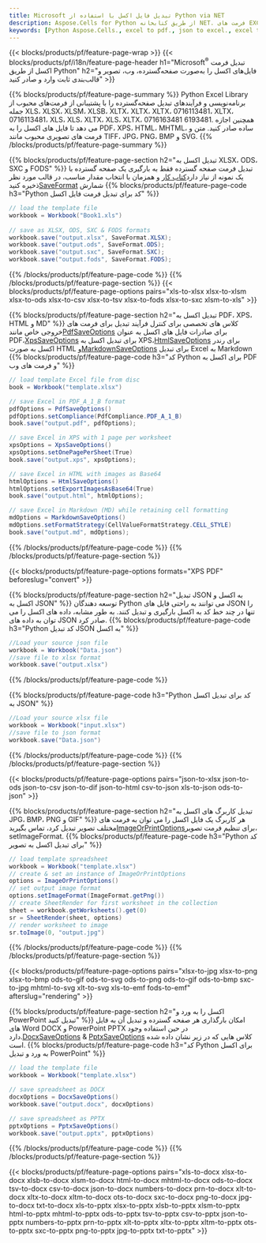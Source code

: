 ```yaml
---
title: Microsoft تبدیل فایل اکسل با استفاده از Python via NET
description: Aspose.Cells for Python از طریق کتابخانه NET. فرمت های EXCEL، JSON، PDF، XML، HTML، TXT، TSV، CSV، SQL و فرمت های بیشتر را تنها با چند خط 076194 تبدیل کنید.
keywords: [Python Aspose.Cells., excel to pdf., json to excel., excel to json., csv to json., json to html., xml to excel and Convert files between various formats in Python]
---
```

{{< blocks/products/pf/feature-page-wrap >}}
{{< blocks/products/pf/i18n/feature-page-header h1="Microsoft<sup>&reg;</sup> تبدیل فرمت اکسل از طریق Python" h2="فایل‌های اکسل را به‌صورت صفحه‌گسترده، وب، تصویر و قالب‌بندی ثابت وارد و صادر کنید" >}}

{{% blocks/products/pf/feature-page-summary %}}
Python Excel Library برنامه‌نویسی و فرآیندهای تبدیل صفحه‌گسترده را با پشتیبانی از فرمت‌های محبوب از جمله XLS، XLSX، XLSM، XLSB، XLTX، XLTX، XLTX، 0716113481، XLTX، 0716113481، XLS، XLS، XLTX، XLS، XLTX، 0716163481 6193481. همچنین اجازه می دهد تا فایل های اکسل را به PDF، XPS، HTML، MHTML، ساده صادر کنید. متن و فرمت های تصویری محبوب مانند TIFF، JPG، PNG، BMP و SVG.
{{% /blocks/products/pf/feature-page-summary %}}

{{% blocks/products/pf/feature-page-section h2="تبدیل اکسل به XLSX، ODS، SXC و FODS" %}}
 تبدیل فرمت صفحه گسترده فقط به بارگیری یک صفحه گسترده با یک نمونه از نیاز دارد[کتاب کار](https://reference.aspose.com/cells/python-net/aspose.cells/workbook/) و همزمان با انتخاب مقدار مناسب، در قالب مورد نظر ذخیره کنید[SaveFormat](https://reference.aspose.com/cells/python-net/aspose.cells/saveformat/) شمارش
{{% blocks/products/pf/feature-page-code h3="Python کد برای تبدیل فرمت فایل اکسل" %}}

```cs
// load the template file
workbook = Workbook("Book1.xls")
  
// save as XLSX, ODS, SXC & FODS formats
workbook.save("output.xlsx", SaveFormat.XLSX);
workbook.save("output.ods", SaveFormat.ODS);
workbook.save("output.sxc", SaveFormat.SXC);
workbook.save("output.fods", SaveFormat.FODS);
```
{{% /blocks/products/pf/feature-page-code %}}
{{% /blocks/products/pf/feature-page-section %}}
{{< blocks/products/pf/feature-page-options pairs="xls-to-xlsx xlsx-to-xlsm xlsx-to-ods xlsx-to-csv xlsx-to-tsv xlsx-to-fods xlsx-to-sxc xlsm-to-xls" >}}


{{% blocks/products/pf/feature-page-section h2="تبدیل اکسل به PDF، XPS، HTML و MD" %}}
 کلاس های تخصصی برای کنترل فرآیند تبدیل برای فرمت های خروجی خاص مانند[PdfSaveOptions](https://reference.aspose.com/cells/python-net/aspose.cells/pdfsaveoptions/) برای صادرات فایل های اکسل به عنوان PDF،[XpsSaveOptions](https://reference.aspose.com/cells/python-net/aspose.cells/xpssaveoptions/) برای تبدیل اکسل به XPS،[HtmlSaveOptions](https://reference.aspose.com/cells/python-net/aspose.cells/htmlsaveoptions/) برای رندر اکسل به صورت HTML و[MarkdownSaveOptions](https://reference.aspose.com/cells/python-net/aspose.cells/markdownsaveoptions/) برای تبدیل Excel به Markdown
{{% blocks/products/pf/feature-page-code h3="کد Python برای اکسل به PDF و فرمت های وب" %}}

```cs
// load template Excel file from disc
book = Workbook("template.xlsx")

// save Excel in PDF_A_1_B format
pdfOptions = PdfSaveOptions()
pdfOptions.setCompliance(PdfCompliance.PDF_A_1_B)
book.save("output.pdf", pdfOptions);

// save Excel in XPS with 1 page per worksheet
xpsOptions = XpsSaveOptions()
xpsOptions.setOnePagePerSheet(True)
book.save("output.xps", xpsOptions);

// save Excel in HTML with images as Base64
htmlOptions = HtmlSaveOptions()
htmlOptions.setExportImagesAsBase64(True)
book.save("output.html", htmlOptions);

// save Excel in Markdown (MD) while retaining cell formatting
mdOptions = MarkdownSaveOptions()
mdOptions.setFormatStrategy(CellValueFormatStrategy.CELL_STYLE)
book.save("output.md", mdOptions);
```
{{% /blocks/products/pf/feature-page-code %}}
{{% /blocks/products/pf/feature-page-section %}}

{{< blocks/products/pf/feature-page-options formats="XPS PDF" beforeslug="convert" >}}

{{% blocks/products/pf/feature-page-section h2="تبدیل JSON به اکسل و اکسل به JSON" %}}
توسعه دهندگان Python می توانند به راحتی فایل های JSON را تنها در چند خط کد به اکسل بارگیری و تبدیل کنند. به طور مشابه، داده های اکسل را می توان به داده های JSON صادر کرد.
{{% blocks/products/pf/feature-page-code h3="Python کد تبدیل JSON به اکسل" %}}
```cs
//Load your source json file
workbook = Workbook("Data.json")
//save file to xlsx format
workbook.save("output.xlsx")
```
{{% /blocks/products/pf/feature-page-code %}}

{{% blocks/products/pf/feature-page-code h3="Python کد برای تبدیل اکسل به JSON" %}}
```cs
//Load your source xlsx file
workbook = Workbook("input.xlsx")
//save file to json format
workbook.save("Data.json")
```
{{% /blocks/products/pf/feature-page-code %}}
{{% /blocks/products/pf/feature-page-section %}}

{{< blocks/products/pf/feature-page-options pairs="json-to-xlsx json-to-ods json-to-csv json-to-dif json-to-html csv-to-json xls-to-json ods-to-json" >}}

{{% blocks/products/pf/feature-page-section h2="تبدیل کاربرگ های اکسل به JPG، BMP، PNG و GIF" %}}
 هر کاربرگ یک فایل اکسل را می توان به فرمت های مختلف تصویر تبدیل کرد، تماس بگیرید[ImageOrPrintOptions](https://reference.aspose.com/cells/python-net/aspose.cells.rendering/imageorprintoptions/)برای تنظیم فرمت تصویر، setImageFormat.
{{% blocks/products/pf/feature-page-code h3="Python کد برای تبدیل اکسل به تصویر" %}}
```cs
// load template spreadsheet
workbook = Workbook("template.xlsx")
// create & set an instance of ImageOrPrintOptions
options = ImageOrPrintOptions()
// set output image format
options.setImageFormat(ImageFormat.getPng())
// create SheetRender for first worksheet in the collection
sheet = workbook.getWorksheets().get(0)
sr = SheetRender(sheet, options)
// render worksheet to image
sr.toImage(0, "output.jpg")
```
{{% /blocks/products/pf/feature-page-code %}}
{{% /blocks/products/pf/feature-page-section %}}

{{< blocks/products/pf/feature-page-options pairs="xlsx-to-jpg xlsx-to-png xlsx-to-bmp ods-to-gif ods-to-svg ods-to-png ods-to-gif ods-to-bmp sxc-to-jpg mhtml-to-svg xlt-to-svg xls-to-emf fods-to-emf" afterslug="rendering" >}}

{{% blocks/products/pf/feature-page-section h2="اکسل را به ورد و PowerPoint تبدیل کنید" %}}
امکان بارگذاری هر صفحه گسترده و تبدیل آن به فایل های Word DOCX و PowerPoint PPTX در حین استفاده وجود دارد.[DocxSaveOptions](https://reference.aspose.com/cells/python-net/aspose.cells/docxsaveoptions/) & [PptxSaveOptions](https://reference.aspose.com/cells/python-net/aspose.cells/pptxsaveoptions/) کلاس هایی که در زیر نشان داده شده است.
{{% blocks/products/pf/feature-page-code h3="کد Python برای اکسل به ورد و تبدیل PowerPoint" %}}
```cs
// load the template file
workbook = Workbook("template.xlsx")

// save spreadsheet as DOCX
docxOptions = DocxSaveOptions()
workbook.save("output.docx", docxOptions)

// save spreadsheet as PPTX
pptxOptions = PptxSaveOptions()
workbook.save("output.pptx", pptxOptions)
```
{{% /blocks/products/pf/feature-page-code %}}
{{% /blocks/products/pf/feature-page-section %}}

{{< blocks/products/pf/feature-page-options pairs="xls-to-docx xlsx-to-docx xlsb-to-docx xlsm-to-docx html-to-docx mhtml-to-docx ods-to-docx tsv-to-docx csv-to-docx json-to-docx numbers-to-docx prn-to-docx xlt-to-docx xltx-to-docx xltm-to-docx ots-to-docx sxc-to-docx png-to-docx jpg-to-docx txt-to-docx xls-to-pptx xlsx-to-pptx xlsb-to-pptx xlsm-to-pptx html-to-pptx mhtml-to-pptx ods-to-pptx tsv-to-pptx csv-to-pptx json-to-pptx numbers-to-pptx prn-to-pptx xlt-to-pptx xltx-to-pptx xltm-to-pptx ots-to-pptx sxc-to-pptx png-to-pptx jpg-to-pptx txt-to-pptx" >}}
